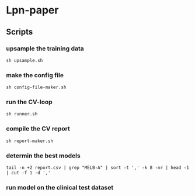 # Lpn-paper

## Scripts

### upsample the training data
```sh upsample.sh```  

### make the config file
```sh config-file-maker.sh```  

### run the CV-loop
```sh runner.sh```  

### compile the CV report
```sh report-maker.sh```  

### determin the best models
```tail -n +2 report.csv | grep "MELB-A" | sort -t ',' -k 8 -nr | head -1 | cut -f 1 -d ','```  

### run model on the clinical test dataset

